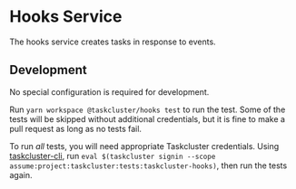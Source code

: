 # Hooks Service

The hooks service creates tasks in response to events.

## Development

No special configuration is required for development.

Run `yarn workspace @taskcluster/hooks test` to run the test.
Some of the tests will be skipped without additional credentials, but it is fine to make a pull request as long as no tests fail.

To run *all* tests, you will need appropriate Taskcluster credentials.
Using [taskcluster-cli](https://github.com/taskcluster/taskcluster-cli), run `eval $(taskcluster signin --scope assume:project:taskcluster:tests:taskcluster-hooks)`, then run the tests again.
